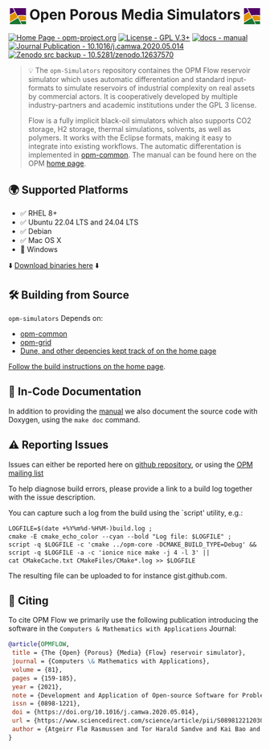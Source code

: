 <h1 align="center">
  <img src="doc/logo/opmlogo.png" alt="Logo" width="32" height="32" style="vertical-align: middle;"> 
  Open Porous Media Simulators 
  <img src="doc/logo/opmlogo.png" alt="Logo" width="32" height="32" style="vertical-align: middle;">
</h1>

[![Home Page - opm-project.org](https://img.shields.io/badge/Home_Page-opm--project.org-8888FF)](https://opm-project.org/)
[![License - GPL V.3+](https://img.shields.io/badge/License-GPL_V.3%2B-2ea44f)](https://)
[![docs - manual](https://img.shields.io/badge/docs-manual-999999)](https://opm-project.org/?page_id=955)
[![Journal Publication - 10.1016/j.camwa.2020.05.014](https://img.shields.io/badge/Journal_Publication-10.1016%2Fj.camwa.2020.05.014-2222FF)](https://doi.org/10.1016/j.camwa.2020.05.014)
[![Zenodo src backup - 10.5281/zenodo.12637570](https://img.shields.io/badge/Zenodo_src_backup-10.5281%2Fzenodo.12637570-ff2222)](https://doi.org/10.5281/zenodo.12637570)

> 💡 The `opm-Simulators` repository containes the OPM Flow reservoir simulator which uses automatic differentation and standard input-formats to simulate reservoirs of industrial complexity on real assets by commercial actors. It is cooperatively developed by multiple industry-partners and academic institutions under the GPL 3 license.
> 
> Flow is a fully implicit black-oil simulators which also supports CO2 storage, H2 storage, thermal simulations, solvents, as well as polymers. It works with the Eclipse formats, making it easy to integrate into existing workflows. The automatic differentation is implemented in [opm-common](https://github.com/OPM/opm-common). The manual can be found here on the OPM [home page](https://opm-project.org/?page_id=955).

🌍 Supported Platforms
---------
- ✅ RHEL 8+
- ✅ Ubuntu 22.04 LTS and 24.04 LTS
- ✅ Debian
- ✅ Mac OS X
- 🚫 Windows

⬇️ [Download binaries here](https://opm-project.org/?page_id=36) ⬇️


🛠️ Building from Source
------------

`opm-simulators` Depends on:
- [opm-common](https://github.com/OPM/opm-common)
- [opm-grid](https://github.com/OPM/opm-grid)
- [Dune, and other depencies kept track of on the home page](https://opm-project.org/?page_id=239)

[Follow the build instructions on the home page](http://opm-project.org/?page_id=36).


📖 In-Code Documentation
---------------------
In addition to providing the [manual](https://opm-project.org/?page_id=955) we also document the source code with Doxygen, using the `make doc` command.


⚠️ Reporting Issues
----------------

Issues can either be reported here on [github repository](https://github.com/OPM/opm-simulators/issues), or using the [OPM mailing list](https://opm-project.org/?page_id=358)

To help diagnose build errors, please provide a link to a build log together
with the issue description.

You can capture such a log from the build using the `script' utility, e.g.:

    LOGFILE=$(date +%Y%m%d-%H%M-)build.log ;
    cmake -E cmake_echo_color --cyan --bold "Log file: $LOGFILE" ;
    script -q $LOGFILE -c 'cmake ../opm-core -DCMAKE_BUILD_TYPE=Debug' &&
    script -q $LOGFILE -a -c 'ionice nice make -j 4 -l 3' ||
    cat CMakeCache.txt CMakeFiles/CMake*.log >> $LOGFILE

The resulting file can be uploaded to for instance gist.github.com.

📑 **Citing**
---------------------
To cite OPM Flow we primarily use the following publication introducing the software in the `Computers & Mathematics with Applications` Journal:
```bibtex
@article{OPMFLOW,
 title = {The {Open} {Porous} {Media} {Flow} reservoir simulator},
 journal = {Computers \& Mathematics with Applications},
 volume = {81},
 pages = {159-185},
 year = {2021},
 note = {Development and Application of Open-source Software for Problems with Numerical PDEs},
 issn = {0898-1221},
 doi = {https://doi.org/10.1016/j.camwa.2020.05.014},
 url = {https://www.sciencedirect.com/science/article/pii/S0898122120302182},
 author = {Atgeirr Flø Rasmussen and Tor Harald Sandve and Kai Bao and Andreas Lauser and Joakim Hove and Bård Skaflestad and Robert Klöfkorn and Markus Blatt and Alf Birger Rustad and Ove Sævareid and Knut-Andreas Lie and Andreas Thune}
}
